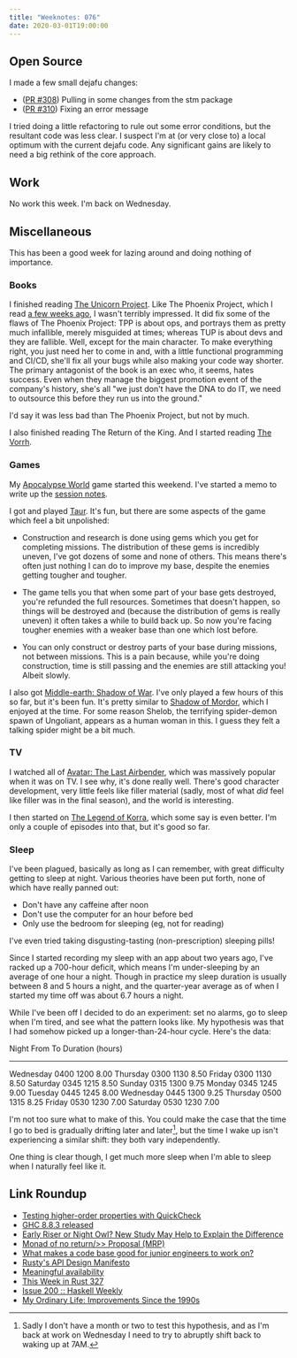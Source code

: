 ```yaml
---
title: "Weeknotes: 076"
date: 2020-03-01T19:00:00
---
```


## Open Source

I made a few small dejafu changes:

- ([PR #308][]) Pulling in some changes from the stm package
- ([PR #310][]) Fixing an error message

I tried doing a little refactoring to rule out some error conditions,
but the resultant code was less clear.  I suspect I'm at (or very
close to) a local optimum with the current dejafu code.  Any
significant gains are likely to need a big rethink of the core
approach.

[PR #308]: https://github.com/barrucadu/dejafu/pull/308
[PR #310]: https://github.com/barrucadu/dejafu/pull/310

## Work

No work this week.  I'm back on Wednesday.

## Miscellaneous

This has been a good week for lazing around and doing nothing of
importance.

### Books

I finished reading [The Unicorn Project][].  Like The Phoenix Project,
which I read [a few weeks ago][], I wasn't terribly impressed.  It did
fix some of the flaws of The Phoenix Project: TPP is about ops, and
portrays them as pretty much infallible, merely misguided at times;
whereas TUP is about devs and they are fallible.  Well, except for the
main character.  To make everything right, you just need her to come
in and, with a little functional programming and CI/CD, she'll fix all
your bugs while also making your code way shorter.  The primary
antagonist of the book is an exec who, it seems, hates success.  Even
when they manage the biggest promotion event of the company's history,
she's all "we just don't have the DNA to do IT, we need to outsource
this before they run us into the ground."

I'd say it was less bad than The Phoenix Project, but not by much.

I also finished reading The Return of the King.  And I started reading
[The Vorrh][].

[The Unicorn Project]: https://www.goodreads.com/book/show/44333183-the-unicorn-project
[a few weeks ago]: weeknotes-074.html
[The Vorrh]: https://en.wikipedia.org/wiki/The_Vorrh

### Games

My [Apocalypse World][] game started this weekend.  I've started a
memo to write up the [session notes][].

I got and played [Taur][].  It's fun, but there are some aspects of
the game which feel a bit unpolished:

- Construction and research is done using gems which you get for
  completing missions.  The distribution of these gems is incredibly
  uneven, I've got dozens of some and none of others.  This means
  there's often just nothing I can do to improve my base, despite the
  enemies getting tougher and tougher.

- The game tells you that when some part of your base gets destroyed,
  you're refunded the full resources.  Sometimes that doesn't happen,
  so things will be destroyed and (because the distribution of gems is
  really uneven) it often takes a while to build back up.  So now
  you're facing tougher enemies with a weaker base than one which lost
  before.

- You can only construct or destroy parts of your base during
  missions, not between missions.  This is a pain because, while
  you're doing construction, time is still passing and the enemies are
  still attacking you!  Albeit slowly.

I also got [Middle-earth: Shadow of War][].  I've only played a few
hours of this so far, but it's been fun.  It's pretty similar to
[Shadow of Mordor][], which I enjoyed at the time.  For some reason
Shelob, the terrifying spider-demon spawn of Ungoliant, appears as a
human woman in this.  I guess they felt a talking spider might be a
bit much.

[Apocalypse World]: http://apocalypse-world.com/
[session notes]: apotheosis-session-notes.html
[Taur]: https://store.steampowered.com/app/1227780/Taur/
[Middle-earth: Shadow of War]: https://store.steampowered.com/app/356190/Middleearth_Shadow_of_War/
[Shadow of Mordor]: https://store.steampowered.com/app/241930/Middleearth_Shadow_of_Mordor/

### TV

I watched all of [Avatar: The Last Airbender][], which was massively
popular when it was on TV.  I see why, it's done really well.  There's
good character development, very little feels like filler material
(sadly, most of what *did* feel like filler was in the final season),
and the world is interesting.

I then started on [The Legend of Korra][], which some say is even
better.  I'm only a couple of episodes into that, but it's good so
far.

[Avatar: The Last Airbender]: https://en.wikipedia.org/wiki/Avatar:_The_Last_Airbender
[The Legend of Korra]: https://en.wikipedia.org/wiki/The_Legend_of_Korra

### Sleep

I've been plagued, basically as long as I can remember, with great
difficulty getting to sleep at night.  Various theories have been put
forth, none of which have really panned out:

- Don't have any caffeine after noon
- Don't use the computer for an hour before bed
- Only use the bedroom for sleeping (eg, not for reading)

I've even tried taking disgusting-tasting (non-prescription) sleeping
pills!

Since I started recording my sleep with an app about two years ago,
I've racked up a 700-hour deficit, which means I'm under-sleeping by
an average of one hour a night.  Though in practice my sleep duration
is usually between 8 and 5 hours a night, and the quarter-year average
as of when I started my time off was about 6.7 hours a night.

While I've been off I decided to do an experiment: set no alarms, go
to sleep when I'm tired, and see what the pattern looks like.  My
hypothesis was that I had somehow picked up a longer-than-24-hour
cycle.  Here's the data:

Night       From    To   Duration (hours)
---------  -----  ----  -----------------
Wednesday   0400  1200               8.00
Thursday    0300  1130               8.50
Friday      0300  1130               8.50
Saturday    0345  1215               8.50
Sunday      0315  1300               9.75
Monday      0345  1245               9.00
Tuesday     0445  1245               8.00
Wednesday   0445  1300               9.25
Thursday    0500  1315               8.25
Friday      0530  1230               7.00
Saturday    0530  1230               7.00

I'm not too sure what to make of this.  You could make the case that
the time I go to bed is gradually drifting later and later[^time], but
the time I wake up isn't experiencing a similar shift: they both vary
independently.

One thing is clear though, I get much more sleep when I'm able to
sleep when I naturally feel like it.

[^time]: Sadly I don't have a month or two to test this hypothesis,
  and as I'm back at work on Wednesday I need to try to abruptly shift
  back to waking up at 7AM.

## Link Roundup

- [Testing higher-order properties with QuickCheck](https://blog.poisson.chat/posts/2020-02-24-quickcheck-higherorder.html)
- [GHC 8.8.3 released](https://www.haskell.org/ghc/blog/20200224-ghc-8.8.3-released.html)
- [Early Riser or Night Owl? New Study May Help to Explain the Difference](https://directorsblog.nih.gov/2020/02/25/early-riser-or-night-owl-new-study-may-help-to-explain-the-difference/)
- [Monad of no return/>> Proposal (MRP)](https://gitlab.haskell.org/ghc/ghc/wikis/proposal/monad-of-no-return)
- [What makes a code base good for junior engineers to work on?](https://lobste.rs/s/5q6yae/what_makes_code_base_good_for_junior)
- [Rusty's API Design Manifesto](http://sweng.the-davies.net/Home/rustys-api-design-manifesto)
- [Meaningful availability](https://blog.acolyer.org/2020/02/26/meaningful-availability/)
- [This Week in Rust 327](https://this-week-in-rust.org/blog/2020/02/25/this-week-in-rust-327/)
- [Issue 200 :: Haskell Weekly](https://haskellweekly.news/issue/200.html)
- [My Ordinary Life: Improvements Since the 1990s](https://www.gwern.net/Improvements)
